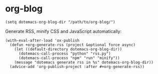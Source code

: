 # org-blog

```emacs-lisp
(setq dotemacs-org-blog-dir "/path/to/org-blog/")
```

Generate RSS, minify CSS and JavaScript automatically:

```emacs-lisp
(with-eval-after-load 'ox-publish
  (defun +org-generate-rss (project &optional force async)
    (let ((default-directory dotemacs-org-blog-dir))
      (dotemacs-call-process "python" "rss.py")
      (dotemacs-call-process "npm" "run" "minify"))
    (message "dotemacs generate rss in %s" dotemacs-org-blog-dir))
  (advice-add 'org-publish-project :after #+org-generate-rss))
```
